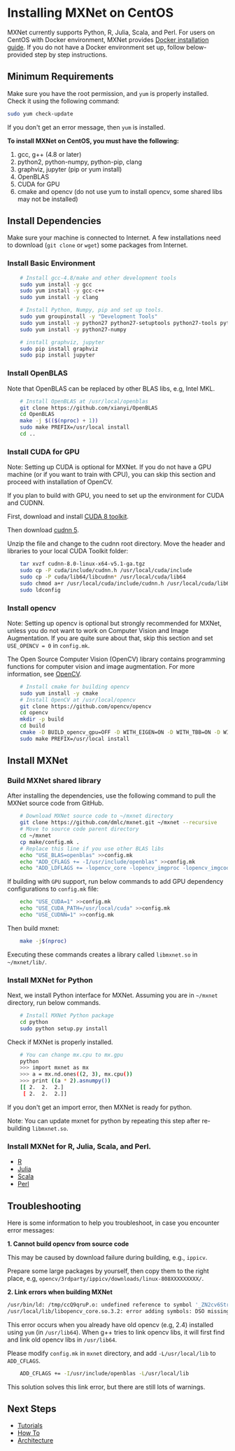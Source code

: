 # Installing MXNet on CentOS
MXNet currently supports Python, R, Julia, Scala, and Perl. For users on CentOS with Docker environment, MXNet provides [Docker installation guide](http://mxnet.io/get_started/docker_setup.html). If you do not have a Docker environment set up, follow below-provided step by step instructions.


## Minimum Requirements
Make sure you have the root permission, and `yum` is properly installed. Check it using the following command:

```bash
sudo yum check-update 
```
If you don't get an error message, then `yum` is installed.

**To install MXNet on CentOS, you must have the following:**

1. gcc, g++ (4.8 or later)
2. python2, python-numpy, python-pip, clang
3. graphviz, jupyter (pip or yum install)
4. OpenBLAS
5. CUDA for GPU
6. cmake and opencv (do not use yum to install opencv, some shared libs may not be installed)

## Install Dependencies
Make sure your machine is connected to Internet. A few installations need to download (`git clone` or `wget`) some packages from Internet.

### Install Basic Environment
```bash
	# Install gcc-4.8/make and other development tools
	sudo yum install -y gcc
	sudo yum install -y gcc-c++
	sudo yum install -y clang

	# Install Python, Numpy, pip and set up tools.
	sudo yum groupinstall -y "Development Tools"
	sudo yum install -y python27 python27-setuptools python27-tools python-pip
	sudo yum install -y python27-numpy 

	# install graphviz, jupyter
	sudo pip install graphviz
	sudo pip install jupyter
```
### Install OpenBLAS
Note that OpenBLAS can be replaced by other BLAS libs, e.g, Intel MKL.

```bash
	# Install OpenBLAS at /usr/local/openblas
	git clone https://github.com/xianyi/OpenBLAS
	cd OpenBLAS
	make -j $(($(nproc) + 1))
	sudo make PREFIX=/usr/local install
	cd ..
```
### Install CUDA for GPU
Note: Setting up CUDA is optional for MXNet. If you do not have a GPU machine (or if you want to train with CPU), you can skip this section and proceed with installation of OpenCV. 

If you plan to build with GPU, you need to set up the environment for CUDA and CUDNN.

First, download and install [CUDA 8 toolkit](https://developer.nvidia.com/cuda-toolkit).

Then download [cudnn 5](https://developer.nvidia.com/cudnn).

Unzip the file and change to the cudnn root directory. Move the header and libraries to your local CUDA Toolkit folder:

```bash
    tar xvzf cudnn-8.0-linux-x64-v5.1-ga.tgz
    sudo cp -P cuda/include/cudnn.h /usr/local/cuda/include
    sudo cp -P cuda/lib64/libcudnn* /usr/local/cuda/lib64
    sudo chmod a+r /usr/local/cuda/include/cudnn.h /usr/local/cuda/lib64/libcudnn*
    sudo ldconfig
```
### Install opencv
Note: Setting up opencv is optional but strongly recommended for MXNet, unless you do not want to work on Computer Vision and Image Augmentation. If you are quite sure about that, skip this section and  set `USE_OPENCV = 0` in `config.mk`. 

The Open Source Computer Vision (OpenCV) library contains programming functions for computer vision and image augmentation. For more information, see [OpenCV](https://en.wikipedia.org/wiki/OpenCV).

```bash
	# Install cmake for building opencv
	sudo yum install -y cmake
	# Install OpenCV at /usr/local/opencv
	git clone https://github.com/opencv/opencv
	cd opencv
	mkdir -p build
	cd build
	cmake -D BUILD_opencv_gpu=OFF -D WITH_EIGEN=ON -D WITH_TBB=ON -D WITH_CUDA=OFF -D WITH_1394=OFF -D CMAKE_BUILD_TYPE=RELEASE -D CMAKE_INSTALL_PREFIX=/usr/local ..
	sudo make PREFIX=/usr/local install
```

## Install MXNet

### Build MXNet shared library
After installing the dependencies, use the following command to pull the MXNet source code from GitHub.

```bash
    # Download MXNet source code to ~/mxnet directory
    git clone https://github.com/dmlc/mxnet.git ~/mxnet --recursive
    # Move to source code parent directory
    cd ~/mxnet
    cp make/config.mk .
    # Replace this line if you use other BLAS libs
    echo "USE_BLAS=openblas" >>config.mk
    echo "ADD_CFLAGS += -I/usr/include/openblas" >>config.mk
    echo "ADD_LDFLAGS += -lopencv_core -lopencv_imgproc -lopencv_imgcodecs" >>config.mk
```

If building with ```GPU``` support, run below commands to add GPU dependency configurations to `config.mk` file:

```bash
    echo "USE_CUDA=1" >>config.mk
    echo "USE_CUDA_PATH=/usr/local/cuda" >>config.mk
    echo "USE_CUDNN=1" >>config.mk
```

Then build mxnet:

```bash
    make -j$(nproc)
```

Executing these commands creates a library called ```libmxnet.so``` in `~/mxnet/lib/`.

### Install MXNet for Python
Next, we install Python interface for MXNet. Assuming you are in `~/mxnet` directory, run below commands.

```bash
	# Install MXNet Python package
	cd python
	sudo python setup.py install
```

Check if MXNet is properly installed.

```bash
	# You can change mx.cpu to mx.gpu
	python
	>>> import mxnet as mx
	>>> a = mx.nd.ones((2, 3), mx.cpu())
	>>> print ((a * 2).asnumpy())
	[[ 2.  2.  2.]
	 [ 2.  2.  2.]]
```
If you don't get an import error, then MXNet is ready for python.

Note: You can update mxnet for python by repeating this step after re-building `libmxnet.so`.

### Install MXNet for R, Julia, Scala, and Perl.

- [R](http://mxnet.io/get_started/amazonlinux_setup.html#install-the-mxnet-package-for-r)
- [Julia](http://mxnet.io/get_started/amazonlinux_setup.html#install-the-mxnet-package-for-julia)
- [Scala](http://mxnet.io/get_started/amazonlinux_setup.html#install-the-mxnet-package-for-scala)
- [Perl](http://mxnet.io/get_started/amazonlinux_setup.html#install-the-mxnet-package-for-perl)

## Troubleshooting

Here is some information to help you troubleshoot, in case you encounter error messages:

**1. Cannot build opencv from source code**

This may be caused by download failure during building, e.g., `ippicv`. 

Prepare some large packages by yourself, then copy them to the right place, e.g, `opencv/3rdparty/ippicv/downloads/linux-808XXXXXXXXX/`.

**2. Link errors when building MXNet**

```bash
/usr/bin/ld: /tmp/ccQ9qruP.o: undefined reference to symbol '_ZN2cv6String10deallocateEv'
/usr/local/lib/libopencv_core.so.3.2: error adding symbols: DSO missing from command line
```
This error occurs when you already have old opencv (e.g, 2.4) installed using `yum` (in `/usr/lib64`). When g++ tries to link opencv libs, it will first find and link old opencv libs in `/usr/lib64`.

Please modify `config.mk` in `mxnet` directory, and add `-L/usr/local/lib` to `ADD_CFLAGS`.

```bash
	ADD_CFLAGS += -I/usr/include/openblas -L/usr/local/lib
```
This solution solves this link error, but there are still lots of warnings.


## Next Steps

* [Tutorials](http://mxnet.io/tutorials/index.html)
* [How To](http://mxnet.io/how_to/index.html)
* [Architecture](http://mxnet.io/architecture/index.html)


